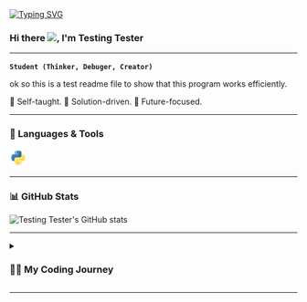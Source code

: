 <a align="center" href="https://git.io/typing-svg">
  <img src="https://readme-typing-svg.herokuapp.com?font=Righteous&size=50&pause=1000&color=067e00&center=true&vCenter=true&random=false&width=500&height=70&lines=Welcome!" alt="Typing SVG" />
</a>

### Hi there <img src="https://raw.githubusercontent.com/nixin72/nixin72/master/wave.gif" width="30px">, I'm Testing Tester

---

**`Student (Thinker, Debuger, Creator)`**

ok so this is a test readme file to show that this program works efficiently.

🧠 Self-taught. 🧩 Solution-driven. 🚀 Future-focused.

---

### 🧰 Languages & Tools

<img align="left" alt="python" width="30px" src="https://github.com/devicons/devicon/blob/master/icons/python/python-original.svg" />

<br /><br />

---

### 📊 GitHub Stats

![Testing Tester's GitHub stats](https://github-readme-stats.vercel.app/api?username=Testpro89&show_icons=true&theme=dark)

---

<details>
 <summary><h3>👨‍💻 My Coding Journey</h3></summary>

ok so this is a test readme file to show that this program works efficiently.

</details>

---